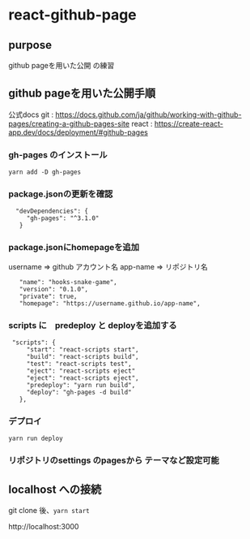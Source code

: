 # react-github-page

## purpose

github pageを用いた公開 の練習

## github pageを用いた公開手順

公式docs
git : https://docs.github.com/ja/github/working-with-github-pages/creating-a-github-pages-site
react : https://create-react-app.dev/docs/deployment/#github-pages 

### gh-pages のインストール
`yarn add -D gh-pages`

### package.jsonの更新を確認
```
  "devDependencies": {
     "gh-pages": "^3.1.0"
   }
```

### package.jsonにhomepageを追加

username => github アカウント名
app-name => リポジトリ名

```
   "name": "hooks-snake-game",
   "version": "0.1.0",
   "private": true,
   "homepage": "https://username.github.io/app-name",
```

### scripts に　predeploy と deployを追加する

```
 "scripts": {
     "start": "react-scripts start",
     "build": "react-scripts build",
     "test": "react-scripts test",
     "eject": "react-scripts eject"
     "eject": "react-scripts eject",
     "predeploy": "yarn run build",
     "deploy": "gh-pages -d build"
   },

```

### デプロイ

`yarn run deploy`


### リポジトリのsettings のpagesから テーマなど設定可能


## localhost への接続

git clone 後、`yarn start`

http://localhost:3000
